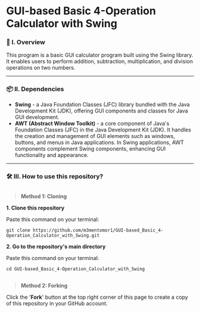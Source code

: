 # GUI-based Basic 4-Operation Calculator with Swing

### 🧐 I. Overview
This program is a basic GUI calculator program built using the Swing library. It enables users to perform addition, subtraction, multiplication, and division operations on two numbers.

----------------------

### 📦 II. Dependencies
- **Swing** - a Java Foundation Classes (JFC) library bundled with the Java Development Kit (JDK), offering GUI components and classes for Java GUI development.
- **AWT (Abstract Window Toolkit)** - a core component of Java's Foundation Classes (JFC) in the Java Development Kit (JDK). It handles the creation and management of GUI elements such as windows, buttons, and menus in Java applications. In Swing applications, AWT components complement Swing components, enhancing GUI functionality and appearance.

----------------------

### 🛠️ III. How to use this repository?
##
> **Method 1: Cloning**

**1. Clone this repository**

   Paste this command on your terminal: 
   ```
   git clone https://github.com/m3mentomor1/GUI-based_Basic_4-Operation_Calculator_with_Swing.git
   ```

**2. Go to the repository's main directory**
   
   Paste this command on your terminal:
   ```
   cd GUI-based_Basic_4-Operation_Calculator_with_Swing
   ```
##
> **Method 2: Forking**

Click the '**Fork**' button at the top right corner of this page to create a copy of this repository in your GitHub account.
